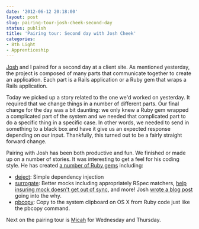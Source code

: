 ```yaml
---
date: '2012-06-12 20:18:00'
layout: post
slug: pairing-tour-josh-cheek-second-day
status: publish
title: 'Pairing tour: Second day with Josh Cheek'
categories:
- 8th Light
- Apprenticeship 
---
```


[Josh](http://www.8thlight.com/our-team/josh-cheek) and I paired for a second day at a client site. As mentioned yesterday, the project is composed of many parts that communicate together to create an application. Each part is a Rails application or a Ruby gem that wraps a Rails application.

Today we picked up a story related to the one we'd worked on yesterday. It required that we change things in a number of different parts. Our final change for the day was a bit daunting: we only knew a Ruby gem wrapped a complicated part of the system and we needed that complicated part to do a specific thing in a specific case. In other words, we needed to send in something to a black box and have it give us an expected response depending on our input. Thankfully, this turned out to be a fairly straight forward change.

Pairing with Josh has been both productive and fun. We finished or made up on a number of stories. It was interesting to get a feel for his coding style. He has created [a number of Ruby gems](http://rubygems.org/profiles/JoshCheek) including:
* [deject](https://github.com/JoshCheek/deject): Simple dependency injection
* [surrogate](https://github.com/JoshCheek/surrogate): Better mocks including appropriately RSpec matchers, [help insuring mock doesn't get out of sync](https://github.com/JoshCheek/surrogate#substitutability), and more! Josh [wrote a blog post](http://blog.8thlight.com/josh-cheek/2011/11/28/three-reasons-to-roll-your-own-mocks.html) going into the why.
* [pbcopy](https://github.com/JoshCheek/pbcopy): Copy to the system clipboard on OS X from Ruby code just like the pbcopy command. 

Next on the pairing tour is [Micah](http://www.8thlight.com/our-team/micah-martin) for Wednesday and Thursday.

